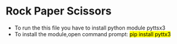# Rock Paper Scissors
- To run the this file you have to install python module pyttsx3
- To install the module,open command prompt:
       <mark>pip install pyttx3</mark>
